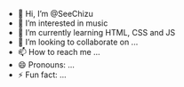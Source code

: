 - 👋 Hi, I’m @SeeChizu
- 👀 I’m interested in music
- 🌱 I’m currently learning HTML, CSS and JS
- 💞️ I’m looking to collaborate on ...
- 📫 How to reach me ...
- 😄 Pronouns: ...
- ⚡ Fun fact: ...

<!---
SeeChizu/SeeChizu is a ✨ special ✨ repository because its `README.md` (this file) appears on your GitHub profile.
You can click the Preview link to take a look at your changes.
--->
